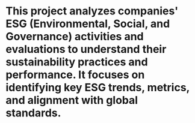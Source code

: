# This project analyzes companies' ESG (Environmental, Social, and Governance) activities and evaluations to understand their sustainability practices and performance. It focuses on identifying key ESG trends, metrics, and alignment with global standards.
